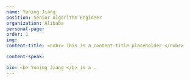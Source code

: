 ```yaml
---
name: Yuning Jiang
position: Senior Algorithm Engineer
organization: Alibaba
personal-page: 
order: 1
img: 
content-title: <nobr> This is a content-title placeholder </nobr>

content-speak: 

bio: <b> Yuning Jiang </b> is a .
---
```

